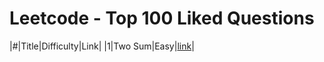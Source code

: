 # Leetcode - Top 100 Liked Questions
|#|Title|Difficulty|Link|
|1|Two Sum|Easy|[link](./two_sum/two_sum.md)|